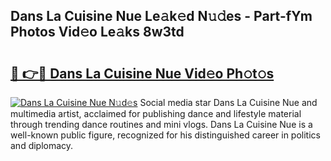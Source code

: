 ## Dans La Cuisine Nue Le𝚊k𝚎d N𝚞𝚍es - Part-fYm Photos Vid𝚎o Le𝚊ks 8w3td

# <h2><a href="http://fb7dzv.evod.top/?m=Dans+La+Cuisine+Nue">🔗 👉🔴 Dans La Cuisine Nue Vid𝚎o Ph𝚘t𝚘s</a></h2>

[![Dans La Cuisine Nue N𝚞d𝚎s](https://i.imgur.com/8V9OHl7.gif)](http://fb7dzv.evod.top/?m=Dans+La+Cuisine+Nue)
Social media star Dans La Cuisine Nue and multimedia artist, acclaimed for publishing dance and lifestyle material through trending dance routines and mini vlogs. Dans La Cuisine Nue is a well-known public figure, recognized for his distinguished career in politics and diplomacy. 
